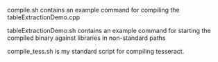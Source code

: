 compile.sh contains an example command for compiling the tableExtractionDemo.cpp

tableExtractionDemo.sh contains an example command for starting the compiled binary against libraries in non-standard paths

compile_tess.sh is my standard script for compiling tesseract.
